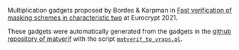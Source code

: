 Multiplication gadgets proposed by Bordes & Karpman in [Fast verification of masking schemes in characteristic two](https://eprint.iacr.org/2019/1165.pdf) at Eurocrypt 2021.

These gadgets were automatically generated from the gadgets in the
[github repository of
matverif](https://github.com/NicsTr/binary_masking) with the script
[`matverif_to_vraps.pl`](/matverif_to_vraps.pl).
